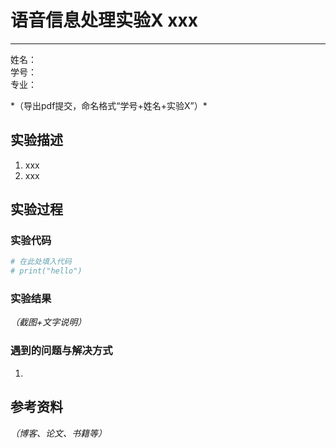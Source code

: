 # 语音信息处理实验X xxx

------

<p align="left">
    姓名：<br>
    学号：<br>
    专业：<br>
</p> 
*（导出pdf提交，命名格式“学号+姓名+实验X”）*

## 实验描述

1. xxx
2. xxx

## 实验过程

### 实验代码

```python
# 在此处填入代码
# print("hello")
```

### 实验结果

*（截图+文字说明）*

### 遇到的问题与解决方式

1. 

## 参考资料

*（博客、论文、书籍等）*





